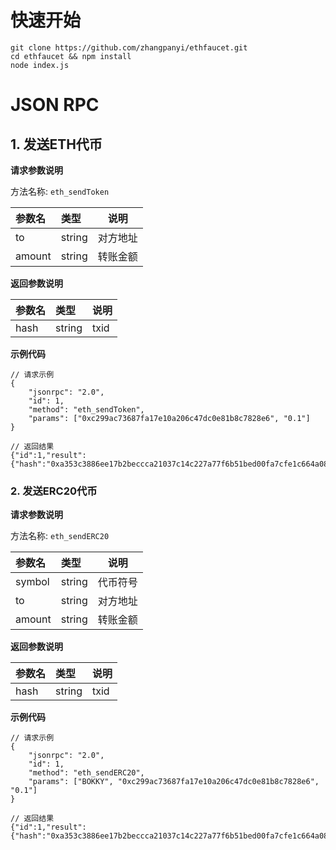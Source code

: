 # 快速开始
```
git clone https://github.com/zhangpanyi/ethfaucet.git
cd ethfaucet && npm install
node index.js
```

# JSON RPC

## 1. 发送ETH代币

**请求参数说明** 

方法名称: `eth_sendToken`

|参数名|类型|说明|
|:-----  |:-----|----- |
|to |string   |对方地址  |
|amount |string   |转账金额  |

**返回参数说明** 

|参数名|类型|说明|
|:-----  |:-----|----- |
|hash |string   |txid  |

**示例代码**

```
// 请求示例
{
	"jsonrpc": "2.0",
	"id": 1,
	"method": "eth_sendToken",
	"params": ["0xc299ac73687fa17e10a206c47dc0e81b8c7828e6", "0.1"]
}

// 返回结果
{"id":1,"result":{"hash":"0xa353c3886ee17b2beccca21037c14c227a77f6b51bed00fa7cfe1c664a08fa4e"}}
```

### 2. 发送ERC20代币

**请求参数说明** 

方法名称: `eth_sendERC20`

|参数名|类型|说明|
|:-----  |:-----|----- |
|symbol |string   |代币符号  |
|to |string   |对方地址  |
|amount |string   |转账金额  |

**返回参数说明** 

|参数名|类型|说明|
|:-----  |:-----|----- |
|hash |string   |txid  |

**示例代码**

```
// 请求示例
{
	"jsonrpc": "2.0",
	"id": 1,
	"method": "eth_sendERC20",
	"params": ["BOKKY", "0xc299ac73687fa17e10a206c47dc0e81b8c7828e6", "0.1"]
}

// 返回结果
{"id":1,"result":{"hash":"0xa353c3886ee17b2beccca21037c14c227a77f6b51bed00fa7cfe1c664a08fa4e"}}
```

